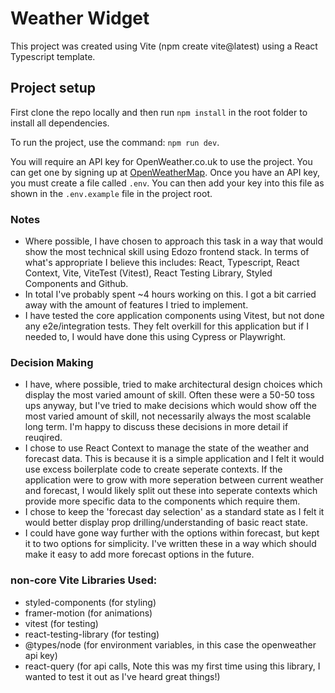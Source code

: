 # Weather Widget

This project was created using Vite (npm create vite@latest) using a React Typescript template. 

## Project setup
First clone the repo locally and then run `npm install` in the root folder to install all dependencies.

To run the project, use the command: `npm run dev`.

You will require an API key for OpenWeather.co.uk to use the project. You can get one by signing up at [OpenWeatherMap](https://openweathermap.org/). Once you have an API key, you must create a file called `.env`. You can then add your key into this file as shown in the `.env.example` file in the project root. 

### Notes
- Where possible, I have chosen to approach this task in a way that would show the most technical skill using Edozo frontend stack. In terms of what's appropriate I believe this includes: React, Typescript, React Context, Vite, ViteTest (Vitest), React Testing Library, Styled Components and Github.
- In total I've probably spent ~4 hours working on this. I got a bit carried away with the amount of features I tried to implement. 
- I have tested the core application components using Vitest, but not done any e2e/integration tests. They felt overkill for this application but if I needed to, I would have done this using Cypress or Playwright.

### Decision Making
- I have, where possible, tried to make architectural design choices which display the most varied amount of skill. Often these were a 50-50 toss ups anyway, but I've tried to make decisions which would show off the most varied amount of skill, not necessarily always the most scalable long term. I'm happy to discuss these decisions in more detail if reuqired. 
- I chose to use React Context to manage the state of the weather and forecast data. This is because it is a simple application and I felt it would use excess boilerplate code to create seperate contexts. If the application were to grow with more seperation between current weather and forecast, I would likely split out these into seperate contexts which provide more specific data to the components which require them.
- I chose to keep the 'forecast day selection' as a standard state as I felt it would better display prop drilling/understanding of basic react state.
- I could have gone way further with the options within forecast, but kept it to two options for simplicity. I've written these in a way which should make it easy to add more forecast options in the future.

### non-core Vite Libraries Used:
- styled-components (for styling)
- framer-motion (for animations)
- vitest (for testing)
- react-testing-library (for testing)
- @types/node (for environment variables, in this case the openweather api key)
- react-query (for api calls, Note this was my first time using this library, I wanted to test it out as I've heard great things!)